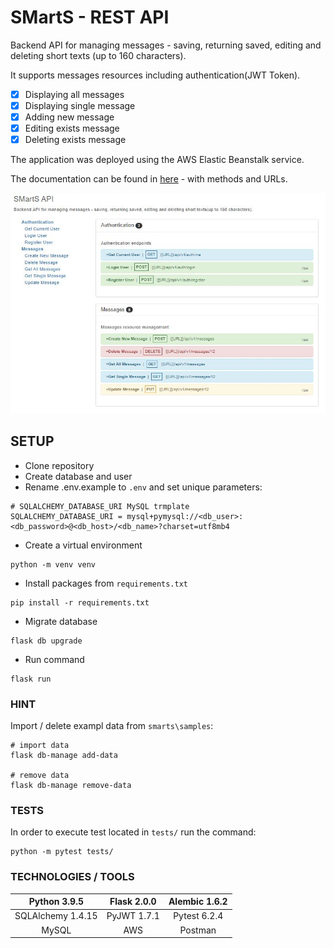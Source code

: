 # SMartS - REST API
Backend API for managing messages - saving, returning saved, editing and deleting short texts (up to 160 characters).

It supports messages resources including authentication(JWT Token).

- [X] Displaying all messages
- [X] Displaying single message
- [X] Adding new message
- [X] Editing exists message
- [X] Deleting exists message

The application was deployed using the AWS Elastic Beanstalk service.

The documentation can be found in [here](https://documenter.getpostman.com/view/15826658/TzXtGfLB#bb0de710-8b0b-4303-bd26-eeba69019dd4?raw=true) - with methods and URLs.

![documentation](https://github.com/ishabelle/SMartS/blob/main/info-files/documentation.JPG?raw=true)

## SETUP

- Clone repository
- Create database and user
- Rename .env.example to `.env` and set unique parameters:
```angular2html
# SQLALCHEMY_DATABASE_URI MySQL trmplate
SQLALCHEMY_DATABASE_URI = mysql+pymysql://<db_user>:<db_password>@<db_host>/<db_name>?charset=utf8mb4
```
- Create a virtual environment
```angular2html
python -m venv venv
```
- Install packages from `requirements.txt`
```angular2html
pip install -r requirements.txt
```
- Migrate database
```angular2html
flask db upgrade
```
- Run command
```angular2html
flask run
```
### HINT
Import / delete exampl data from `smarts\samples`:
```angular2html
# import data
flask db-manage add-data

# remove data
flask db-manage remove-data
```
### TESTS
In order to execute test located in `tests/` run the command:
```angular2html
python -m pytest tests/
```
### TECHNOLOGIES / TOOLS
| Python 3.9.5 | Flask 2.0.0 | Alembic 1.6.2 |
|:---:|:---:|:---:|
| SQLAlchemy 1.4.15 | PyJWT 1.7.1 | Pytest 6.2.4 |
| MySQL | AWS | Postman |
